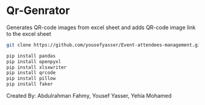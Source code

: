 # Qr-Genrator
Generates QR-code images from excel sheet and adds QR-code image link to the excel sheet

```bash
git clone https://github.com/yousefyasser/Event-attendees-management.git

pip install pandas
pip install openpyxl
pip install xlsxwriter
pip install qrcode
pip install pillow
pip install faker
```

Created By: 
Abdulrahman Fahmy,
Yousef Yasser,
Yehia Mohamed
